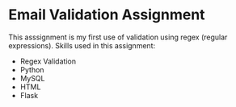 # Email Validation Assignment
This asssignment is my first use of validation using regex (regular expressions).
Skills used in this assignment:
* Regex Validation
* Python
* MySQL
* HTML
* Flask
